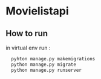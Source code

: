 # Movielistapi
## How to run

 in virtual env run :
```bash
  pyhton manage.py makemigrations
  python manage.py migrate
  python manage.py runserver
```
